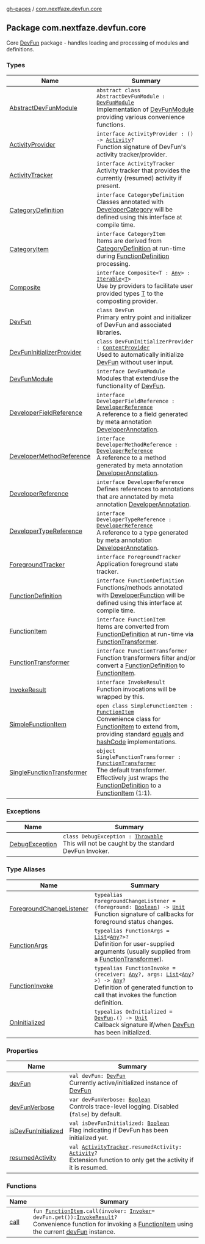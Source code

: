 [gh-pages](../index.md) / [com.nextfaze.devfun.core](./index.md)

## Package com.nextfaze.devfun.core

Core [DevFun](https://nextfaze.github.io/dev-fun/com.nextfaze.devfun.core/-dev-fun/) package - handles loading and processing of modules and definitions.

### Types

| Name | Summary |
|---|---|
| [AbstractDevFunModule](-abstract-dev-fun-module/index.md) | `abstract class AbstractDevFunModule : `[`DevFunModule`](-dev-fun-module/index.md)<br>Implementation of [DevFunModule](-dev-fun-module/index.md) providing various convenience functions. |
| [ActivityProvider](-activity-provider.md) | `interface ActivityProvider : () -> `[`Activity`](https://developer.android.com/reference/android/app/Activity.html)`?`<br>Function signature of DevFun's activity tracker/provider. |
| [ActivityTracker](-activity-tracker/index.md) | `interface ActivityTracker`<br>Activity tracker that provides the currently (resumed) activity if present. |
| [CategoryDefinition](-category-definition/index.md) | `interface CategoryDefinition`<br>Classes annotated with [DeveloperCategory](../com.nextfaze.devfun.annotations/-developer-category/index.md) will be defined using this interface at compile time. |
| [CategoryItem](-category-item/index.md) | `interface CategoryItem`<br>Items are derived from [CategoryDefinition](-category-definition/index.md) at run-time during [FunctionDefinition](-function-definition/index.md) processing. |
| [Composite](-composite/index.md) | `interface Composite<T : `[`Any`](https://kotlinlang.org/api/latest/jvm/stdlib/kotlin/-any/index.html)`> : `[`Iterable`](https://kotlinlang.org/api/latest/jvm/stdlib/kotlin.collections/-iterable/index.html)`<`[`T`](-composite/index.md#T)`>`<br>Use by providers to facilitate user provided types [T](-composite/index.md#T) to the composting provider. |
| [DevFun](-dev-fun/index.md) | `class DevFun`<br>Primary entry point and initializer of DevFun and associated libraries. |
| [DevFunInitializerProvider](-dev-fun-initializer-provider/index.md) | `class DevFunInitializerProvider : `[`ContentProvider`](https://developer.android.com/reference/android/content/ContentProvider.html)<br>Used to automatically initialize [DevFun](-dev-fun/index.md) without user input. |
| [DevFunModule](-dev-fun-module/index.md) | `interface DevFunModule`<br>Modules that extend/use the functionality of [DevFun](-dev-fun/index.md). |
| [DeveloperFieldReference](-developer-field-reference/index.md) | `interface DeveloperFieldReference : `[`DeveloperReference`](-developer-reference/index.md)<br>A reference to a field generated by meta annotation [DeveloperAnnotation](../com.nextfaze.devfun.annotations/-developer-annotation/index.md). |
| [DeveloperMethodReference](-developer-method-reference/index.md) | `interface DeveloperMethodReference : `[`DeveloperReference`](-developer-reference/index.md)<br>A reference to a method generated by meta annotation [DeveloperAnnotation](../com.nextfaze.devfun.annotations/-developer-annotation/index.md). |
| [DeveloperReference](-developer-reference/index.md) | `interface DeveloperReference`<br>Defines references to annotations that are annotated by meta annotation [DeveloperAnnotation](../com.nextfaze.devfun.annotations/-developer-annotation/index.md). |
| [DeveloperTypeReference](-developer-type-reference/index.md) | `interface DeveloperTypeReference : `[`DeveloperReference`](-developer-reference/index.md)<br>A reference to a type generated by meta annotation [DeveloperAnnotation](../com.nextfaze.devfun.annotations/-developer-annotation/index.md). |
| [ForegroundTracker](-foreground-tracker/index.md) | `interface ForegroundTracker`<br>Application foreground state tracker. |
| [FunctionDefinition](-function-definition/index.md) | `interface FunctionDefinition`<br>Functions/methods annotated with [DeveloperFunction](../com.nextfaze.devfun.annotations/-developer-function/index.md) will be defined using this interface at compile time. |
| [FunctionItem](-function-item/index.md) | `interface FunctionItem`<br>Items are converted from [FunctionDefinition](-function-definition/index.md) at run-time via [FunctionTransformer](-function-transformer/index.md). |
| [FunctionTransformer](-function-transformer/index.md) | `interface FunctionTransformer`<br>Function transformers filter and/or convert a [FunctionDefinition](-function-definition/index.md) to [FunctionItem](-function-item/index.md). |
| [InvokeResult](-invoke-result/index.md) | `interface InvokeResult`<br>Function invocations will be wrapped by this. |
| [SimpleFunctionItem](-simple-function-item/index.md) | `open class SimpleFunctionItem : `[`FunctionItem`](-function-item/index.md)<br>Convenience class for [FunctionItem](-function-item/index.md) to extend from, providing standard [equals](-simple-function-item/equals.md) and [hashCode](-simple-function-item/hash-code.md) implementations. |
| [SingleFunctionTransformer](-single-function-transformer/index.md) | `object SingleFunctionTransformer : `[`FunctionTransformer`](-function-transformer/index.md)<br>The default transformer. Effectively just wraps the [FunctionDefinition](-function-definition/index.md) to a [FunctionItem](-function-item/index.md) (1:1). |

### Exceptions

| Name | Summary |
|---|---|
| [DebugException](-debug-exception/index.md) | `class DebugException : `[`Throwable`](https://kotlinlang.org/api/latest/jvm/stdlib/kotlin/-throwable/index.html)<br>This will not be caught by the standard DevFun Invoker. |

### Type Aliases

| Name | Summary |
|---|---|
| [ForegroundChangeListener](-foreground-change-listener.md) | `typealias ForegroundChangeListener = (foreground: `[`Boolean`](https://kotlinlang.org/api/latest/jvm/stdlib/kotlin/-boolean/index.html)`) -> `[`Unit`](https://kotlinlang.org/api/latest/jvm/stdlib/kotlin/-unit/index.html)<br>Function signature of callbacks for foreground status changes. |
| [FunctionArgs](-function-args.md) | `typealias FunctionArgs = `[`List`](https://kotlinlang.org/api/latest/jvm/stdlib/kotlin.collections/-list/index.html)`<`[`Any`](https://kotlinlang.org/api/latest/jvm/stdlib/kotlin/-any/index.html)`?>?`<br>Definition for user-supplied arguments (usually supplied from a [FunctionTransformer](-function-transformer/index.md)). |
| [FunctionInvoke](-function-invoke.md) | `typealias FunctionInvoke = (receiver: `[`Any`](https://kotlinlang.org/api/latest/jvm/stdlib/kotlin/-any/index.html)`?, args: `[`List`](https://kotlinlang.org/api/latest/jvm/stdlib/kotlin.collections/-list/index.html)`<`[`Any`](https://kotlinlang.org/api/latest/jvm/stdlib/kotlin/-any/index.html)`?>) -> `[`Any`](https://kotlinlang.org/api/latest/jvm/stdlib/kotlin/-any/index.html)`?`<br>Definition of generated function to call that invokes the function definition. |
| [OnInitialized](-on-initialized.md) | `typealias OnInitialized = `[`DevFun`](-dev-fun/index.md)`.() -> `[`Unit`](https://kotlinlang.org/api/latest/jvm/stdlib/kotlin/-unit/index.html)<br>Callback signature if/when [DevFun](-dev-fun/index.md) has been initialized. |

### Properties

| Name | Summary |
|---|---|
| [devFun](dev-fun.md) | `val devFun: `[`DevFun`](-dev-fun/index.md)<br>Currently active/initialized instance of [DevFun](-dev-fun/index.md) |
| [devFunVerbose](dev-fun-verbose.md) | `var devFunVerbose: `[`Boolean`](https://kotlinlang.org/api/latest/jvm/stdlib/kotlin/-boolean/index.html)<br>Controls trace-level logging. Disabled (`false`) by default. |
| [isDevFunInitialized](is-dev-fun-initialized.md) | `val isDevFunInitialized: `[`Boolean`](https://kotlinlang.org/api/latest/jvm/stdlib/kotlin/-boolean/index.html)<br>Flag indicating if DevFun has been initialized yet. |
| [resumedActivity](resumed-activity.md) | `val `[`ActivityTracker`](-activity-tracker/index.md)`.resumedActivity: `[`Activity`](https://developer.android.com/reference/android/app/Activity.html)`?`<br>Extension function to only get the activity if it is resumed. |

### Functions

| Name | Summary |
|---|---|
| [call](call.md) | `fun `[`FunctionItem`](-function-item/index.md)`.call(invoker: `[`Invoker`](../com.nextfaze.devfun.invoke/-invoker/index.md)` = devFun.get()): `[`InvokeResult`](-invoke-result/index.md)`?`<br>Convenience function for invoking a [FunctionItem](-function-item/index.md) using the current [devFun](dev-fun.md) instance. |
